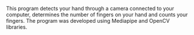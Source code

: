 This program detects your hand through a camera connected to your computer, determines the number of fingers on your hand and counts your fingers. The program was developed using Mediapipe and OpenCV libraries.
